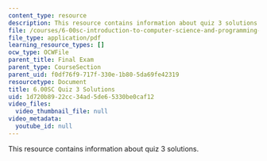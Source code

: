 ```yaml
---
content_type: resource
description: This resource contains information about quiz 3 solutions.
file: /courses/6-00sc-introduction-to-computer-science-and-programming-spring-2011/1d720b8922cc34ad5de65330be0caf12_MIT6_00SCS11_q3_soln.pdf
file_type: application/pdf
learning_resource_types: []
ocw_type: OCWFile
parent_title: Final Exam
parent_type: CourseSection
parent_uid: f0df76f9-717f-330e-1b80-5da69fe42319
resourcetype: Document
title: 6.00SC Quiz 3 Solutions
uid: 1d720b89-22cc-34ad-5de6-5330be0caf12
video_files:
  video_thumbnail_file: null
video_metadata:
  youtube_id: null
---
```

This resource contains information about quiz 3 solutions.

